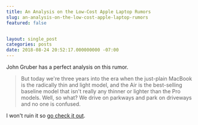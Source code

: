 ```yaml
---
title: An Analysis on the Low-Cost Apple Laptop Rumors
slug: an-analysis-on-the-low-cost-apple-laptop-rumors
featured: false


layout: single_post
categories: posts
date: 2018-08-24 20:52:17.000000000 -07:00
---
```


John Gruber has a perfect analysis on this rumor.

> But today we're three years into the era when the just-plain MacBook is the radically thin and light model, and the Air is the best-selling baseline model that isn't really any thinner or lighter than the Pro models. Well, so what? We drive on parkways and park on driveways and no one is confused.

I won't ruin it so [go check it out](https://daringfireball.net/2018/08/new_low-cost_laptop_to_succeed_macbook_air).

